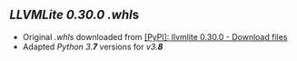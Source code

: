 *LLVMLite 0.30.0* *.whl*s
-------------------------

- Original *.whl*s downloaded from [\[PyPI\]: llvmlite 0.30.0 - Download files](https://pypi.org/project/llvmlite/0.30.0/#files)
- Adapted *Python 3.**7*** versions for *v3.**8***

